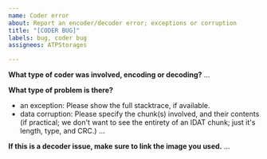 ```yaml
---
name: Coder error
about: Report an encoder/decoder error; exceptions or corruption
title: "[CODER BUG]"
labels: bug, coder bug
assignees: ATPStorages

---
```


**What type of coder was involved, encoding or decoding?**
...

**What type of problem is there?**
  * an exception: Please show the full stacktrace, if available.
  * data corruption: Please specify the chunk(s) involved, and their contents (if practical; we don't want to see the entirety of an IDAT chunk; just it's length, type, and CRC.)
...

**If this is a decoder issue, make sure to link the image you used.**
...
